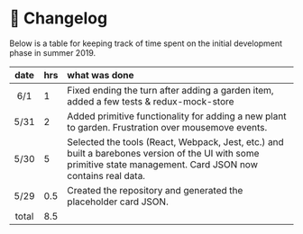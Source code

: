 # :page_with_curl: Changelog

Below is a table for keeping track of time spent on the initial development phase in summer 2019.

| date   | hrs | what was done |
| :-----:|:----| :------|
| 6/1    | 1   | Fixed ending the turn after adding a garden item, added a few tests & redux-mock-store
| 5/31   | 2   | Added primitive functionality for adding a new plant to garden. Frustration over mousemove events.
| 5/30   | 5   | Selected the tools (React, Webpack, Jest, etc.) and built a barebones version of the UI with some primitive state management. Card JSON now contains real data. |
| 5/29   | 0.5 | Created the repository and generated the placeholder card JSON. |
| total  | 8.5 | | 
